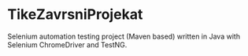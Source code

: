 # TikeZavrsniProjekat
Selenium automation testing project (Maven based) written in Java with Selenium ChromeDriver and TestNG.
